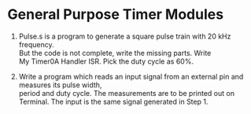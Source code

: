 # General Purpose Timer Modules

1. Pulse.s is a program to generate a square pulse train with 20 kHz frequency.  
But the code is not complete, write the missing parts. Write  
My Timer0A Handler ISR. Pick the duty cycle as 60%.  

2. Write a program which reads an input signal from an external pin and measures its pulse width,   
period and duty cycle. The measurements are to be printed out on Terminal.
The input is the same signal generated in Step 1.
